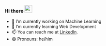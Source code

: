 ### Hi there <img src="https://media.giphy.com/media/hvRJCLFzcasrR4ia7z/giphy.gif" width="25">

- 🔭 I’m currently working on Machine Learning
- 🌱 I’m currently learning Web Development
- 📫 You can reach me at [LinkedIn](https://www.linkedin.com/in/avinash-mohare-0277b1203).
- 😄 Pronouns: he/him
